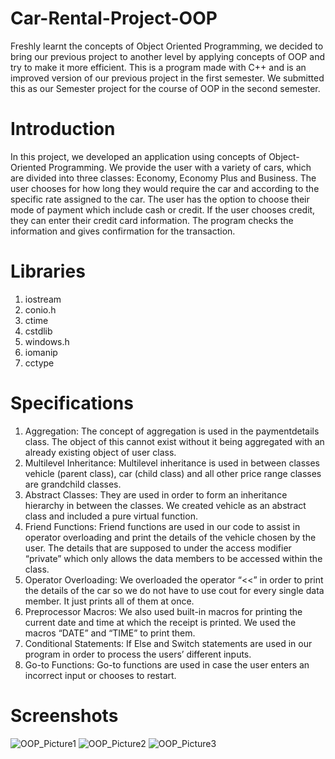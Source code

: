# Car-Rental-Project-OOP
Freshly learnt the concepts of Object Oriented Programming, we decided to bring our previous project to another level by applying concepts of OOP and try to make it more efficient. This is a program made with C++ and is an improved version of our previous project in the first semester. We submitted this as our Semester project for the course of OOP in the second semester.

# Introduction
In this project, we developed an application using concepts of Object-Oriented Programming. We provide the user with a variety of cars, which are divided into three classes: Economy, Economy Plus and Business. The user chooses for how long they would require the car and according to the specific rate assigned to the car. The user has the option to choose their mode of payment which include cash or credit. If the user chooses credit, they can enter their credit card information. The program checks the information and gives confirmation for the transaction.

# Libraries
1) iostream
2) conio.h
3) ctime
4) cstdlib
5) windows.h
6) iomanip
7) cctype

# Specifications
1) Aggregation: The concept of aggregation is used in the paymentdetails class. The object of this cannot exist without it being aggregated with an already existing object of user class.
2) Multilevel Inheritance: Multilevel inheritance is used in between classes vehicle (parent class), car (child class) and all other price range classes are grandchild classes.
3) Abstract Classes: They are used in order to form an inheritance hierarchy in between the classes. We created vehicle as an abstract class and included a pure virtual function.
4) Friend Functions: Friend functions are used in our code to assist in operator overloading and print the details of the vehicle chosen by the user. The details that are supposed to under the access modifier “private” which only allows the data members to be accessed within the class.
5) Operator Overloading: We overloaded the operator “<<” in order to print the details of the car so we do not have to use cout for every single data member. It just prints all of them at once.
6) Preprocessor Macros: We also used built-in macros for printing the current date and time at which the receipt is printed. We used the macros “DATE” and “TIME” to print them.
7) Conditional Statements: If Else and Switch statements are used in our program in order to process the users’ different inputs.
8) Go-to Functions: Go-to functions are used in case the user enters an incorrect input or chooses to restart.

# Screenshots
![OOP_Picture1](https://user-images.githubusercontent.com/91963525/193407217-385d757c-5860-4f30-b021-298b3011884f.png)
![OOP_Picture2](https://user-images.githubusercontent.com/91963525/193407231-885f61b4-283e-4b67-af3d-fda645880ca6.png)
![OOP_Picture3](https://user-images.githubusercontent.com/91963525/193407237-59c44dff-ee15-428f-9081-337b9fd26c76.png)

